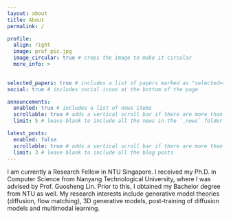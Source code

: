 ```yaml
---
layout: about
title: About
permalink: /

profile:
  align: right
  image: prof_pic.jpg
  image_circular: true # crops the image to make it circular
  more_info: >
    

selected_papers: true # includes a list of papers marked as "selected={true}"
social: true # includes social icons at the bottom of the page

announcements:
  enabled: true # includes a list of news items
  scrollable: true # adds a vertical scroll bar if there are more than 3 news items
  limit: 5 # leave blank to include all the news in the `_news` folder

latest_posts:
  enabled: false
  scrollable: true # adds a vertical scroll bar if there are more than 3 new posts items
  limit: 3 # leave blank to include all the blog posts
---
```


I am currently a Research Fellow in NTU Singapore. I received my Ph.D. in Computer Science from Nanyang
Technological University, where I was advised by Prof. Guosheng Lin. Prior to this, I obtained my Bachelor degree from NTU as well. My research interests include generative model theories (diffusion, flow matching), 3D generative models, post-training of diffusion models and multimodal learning.

